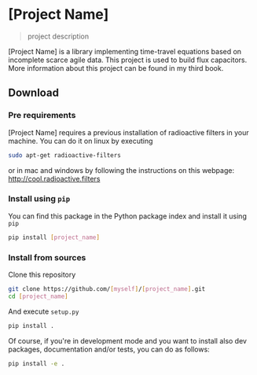# [Project Name]

> project description

[Project Name] is a library implementing time-travel equations based on incomplete scarce agile data. This project is used to build flux capacitors.  More information about this project can be found in my third book.

## Download

### Pre requirements

[Project Name] requires a previous installation of radioactive filters in your machine. You can do it on linux by executing

```bash
sudo apt-get radioactive-filters
```

or in mac and windows by following the instructions on this webpage: http://cool.radioactive.filters

### Install using `pip`

You can find this package in the Python package index and install it using `pip`

```bash
pip install [project_name]
````

### Install from sources

Clone this repository

```bash
git clone https://github.com/[myself]/[project_name].git
cd [project_name]
```

And execute `setup.py`

```bash
pip install .
```

Of course, if you're in development mode and you want to install also dev packages, documentation and/or tests, you can do as follows:

```bash
pip install -e .
```